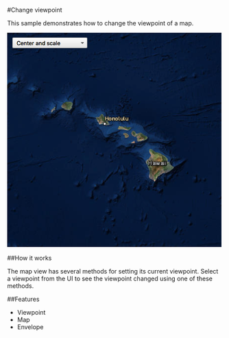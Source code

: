 #Change viewpoint

This sample demonstrates how to change the viewpoint of a map.

![](screenshot.png)

##How it works

The map view has several methods for setting its current viewpoint. Select a viewpoint from the UI to see the viewpoint changed using one of these methods. 

##Features
- Viewpoint
- Map
- Envelope
